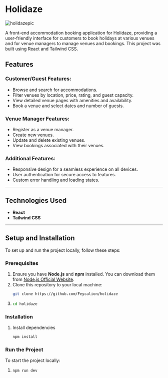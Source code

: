 # Holidaze

![holidazepic](https://github.com/user-attachments/assets/a9456396-8714-43a6-998a-7ab69c2a1a06)


A front-end accommodation booking application for Holidaze, providing a user-friendly interface for customers to book holidays at various venues and for venue managers to manage venues and bookings. This project was built using React and Tailwind CSS.

## Features

### Customer/Guest Features:

- Browse and search for accommodations.
- Filter venues by location, price, rating, and guest capacity.
- View detailed venue pages with amenities and availability.
- Book a venue and select dates and number of guests.

### Venue Manager Features:

- Register as a venue manager.
- Create new venues.
- Update and delete existing venues.
- View bookings associated with their venues.

### Additional Features:

- Responsive design for a seamless experience on all devices.
- User authentication for secure access to features.
- Custom error handling and loading states.

---

## Technologies Used

- **React**
- **Tailwind CSS**

---

## Setup and Installation

To set up and run the project locally, follow these steps:

### Prerequisites

1. Ensure you have **Node.js** and **npm** installed. You can download them from [Node.js Official Website](https://nodejs.org/).
2. Clone this repository to your local machine:
   ```bash
   git clone https://github.com/Feycalion/holidaze
   ```
3. ```bash
   cd holidaze
   ```

### Installation

1. Install dependencies
   ```bash
   npm install
   ```

### Run the Project

To start the project locally:

1. ```bash
   npm run dev
   ```
